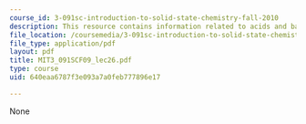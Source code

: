 ```yaml
---
course_id: 3-091sc-introduction-to-solid-state-chemistry-fall-2010
description: This resource contains information related to acids and bases.
file_location: /coursemedia/3-091sc-introduction-to-solid-state-chemistry-fall-2010/640eaa6787f3e093a7a0feb777896e17_MIT3_091SCF09_lec26.pdf
file_type: application/pdf
layout: pdf
title: MIT3_091SCF09_lec26.pdf
type: course
uid: 640eaa6787f3e093a7a0feb777896e17

---
```

None